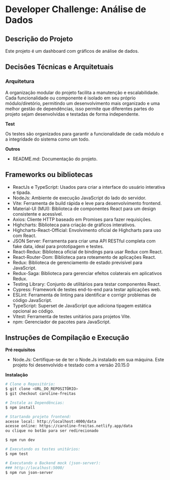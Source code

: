 # Developer Challenge: Análise de Dados

## Descrição do Projeto

<p>Este projeto é um dashboard com gráficos de análise de dados.</p>

## Decisões Técnicas e Arquitetuais

### Arquitetura

<p>A organização modular do projeto facilita a manutenção e escalabilidade. Cada funcionalidade ou componente é isolado em seu próprio módulo/diretório, permitindo um desenvolvimento mais organizado e uma melhor gestão de dependências, isso permite que diferentes partes do projeto sejam desenvolvidas e testadas de forma independente.<p/>

**Test**
<p>Os testes são organizados para garantir a funcionalidade de cada módulo e a integridade do sistema como um todo.</p>

**Outros**
<ul>
   <li>README.md: Documentação do projeto.</li>
</ul>

## Frameworks ou bibliotecas

- ReactJs e TypeScript: Usados para criar a interface do usuário interativa e tipada.
- NodeJs: Ambiente de execução JavaScript do lado do servidor.
- Vite: Ferramenta de build rápida e leve para desenvolvimento frontend.
- Material-UI (MUI): Biblioteca de componentes React para um design consistente e acessível.
- Axios: Cliente HTTP baseado em Promises para fazer requisições.
- Highcharts: Biblioteca para criação de gráficos interativos.
- Highcharts-React-Official: Envolvimento oficial de Highcharts para uso com React.
- JSON Server: Ferramenta para criar uma API RESTful completa com fake data, ideal para prototipagem e testes.
- React-Redux: Biblioteca oficial de bindings para usar Redux com React.
- React-Router-Dom: Biblioteca para roteamento de aplicações React.
- Redux: Biblioteca de gerenciamento de estado previsível para JavaScript.
- Redux-Saga: Biblioteca para gerenciar efeitos colaterais em aplicativos Redux.
- Testing Library: Conjunto de utilitários para testar componentes React.
- Cypress: Framework de testes end-to-end para testar aplicações web.
- ESLint: Ferramenta de linting para identificar e corrigir problemas de código JavaScript.
- TypeScript: Superset de JavaScript que adiciona tipagem estática opcional ao código.
- Vitest: Ferramenta de testes unitários para projetos Vite.
- npm: Gerenciador de pacotes para JavaScript.


## Instruções de Compilação e Execução

**Pré requisitos**

- Node.Js: Certifique-se de ter o Node.Js instalado em sua máquina. Este projeto foi desenvolvido e testado com a versão 20.15.0

**Instalação**

```sh
# Clone o Repositório:
$ git clone <URL_DO_REPOSITÓRIO>
$ git checkout caroline-freitas

# Instale as Dependências:
$ npm install

# Startando projeto frontend:
acesse local: http://localhost:4000/data
acesse online: https://caroline-freitas.netlify.app/data
ou clique no botão para ser redirecionado

$ npm run dev

# Executando os testes unitários:
$ npm test

# Executando o Backend mock (json-server):
### http://localhost:5000/
$ npm run json-server
```